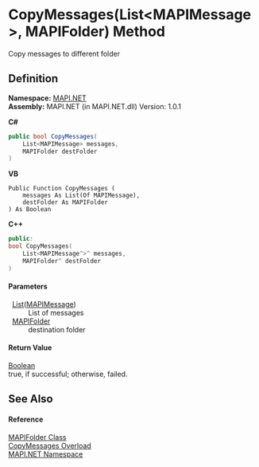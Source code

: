 # CopyMessages(List&lt;MAPIMessage&gt;, MAPIFolder) Method


Copy messages to different folder



## Definition
**Namespace:** <a href="N_MAPI_NET.md">MAPI.NET</a>  
**Assembly:** MAPI.NET (in MAPI.NET.dll) Version: 1.0.1

**C#**
``` C#
public bool CopyMessages(
	List<MAPIMessage> messages,
	MAPIFolder destFolder
)
```
**VB**
``` VB
Public Function CopyMessages ( 
	messages As List(Of MAPIMessage),
	destFolder As MAPIFolder
) As Boolean
```
**C++**
``` C++
public:
bool CopyMessages(
	List<MAPIMessage^>^ messages, 
	MAPIFolder^ destFolder
)
```



#### Parameters
<dl><dt>  <a href="https://learn.microsoft.com/dotnet/api/system.collections.generic.list-1" target="_blank" rel="noopener noreferrer">List</a>(<a href="T_MAPI_NET_MAPIMessage.md">MAPIMessage</a>)</dt><dd>List of messages</dd><dt>  <a href="T_MAPI_NET_MAPIFolder.md">MAPIFolder</a></dt><dd>destination folder</dd></dl>

#### Return Value
<a href="https://learn.microsoft.com/dotnet/api/system.boolean" target="_blank" rel="noopener noreferrer">Boolean</a>  
true, if successful; otherwise, failed.

## See Also


#### Reference
<a href="T_MAPI_NET_MAPIFolder.md">MAPIFolder Class</a>  
<a href="Overload_MAPI_NET_MAPIFolder_CopyMessages.md">CopyMessages Overload</a>  
<a href="N_MAPI_NET.md">MAPI.NET Namespace</a>  
